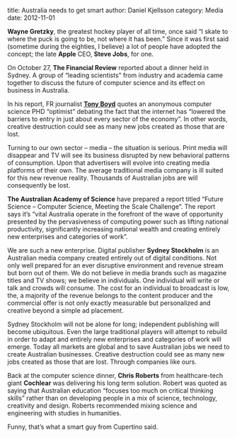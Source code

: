 title: Australia needs to get smart
author: Daniel Kjellsson
category: Media
date: 2012-11-01

__Wayne Gretzky__, the greatest hockey player of all time, once said “I skate to where the puck is going to be, not where it has been.” Since it was first said (sometime during the eighties, I believe) a lot of people have adopted the concept; the late __Apple__ CEO, __Steve Jobs__, for one.On October 27, __The Financial Review__ reported about a dinner held in Sydney. A group of “leading scientists” from industry and academia came together to discuss the future of computer science and its effect on business in Australia.In his report, FR journalist [__Tony Boyd__](https://twitter.com/Tony__Boyd/ "Tony Boyd") quotes an anonymous computer science PHD “optimist” debating the fact that the internet has “lowered the barriers to entry in just about every sector of the economy”. In other words, creative destruction could see as many new jobs created as those that are lost.Turning to our own sector – media – the situation is serious. Print media will disappear and TV will see its business disrupted by new behavioral patterns of consumption. Upon that advertisers will evolve into creating media platforms of their own. The average traditional media company is ill suited for this new revenue reality. Thousands of Australian jobs are will consequently be lost.__The Australian Academy of Science__ have prepared a report titled “Future Science – Computer Science, Meeting the Scale Challenge”. The report says it’s “vital Australia operate in the forefront of the wave of opportunity presented by the pervasiveness of computing power such as lifting national productivity, significantly increasing national wealth and creating entirely new enterprises and categories of work”.We are such a new enterprise. Digital publisher __Sydney Stockholm__ is an Australian media company created entirely out of digital conditions. Not only well prepared for an ever disruptive environment and revenue stream but born out of them. We do not believe in media brands such as magazine titles and TV shows; we believe in individuals. One individual will write or talk and crowds will consume. The cost for an individual to broadcast is low, the, a  majority of the revenue belongs to the content producer and the commercial offer is not only exactly measurable but personalized and creative beyond a simple ad placement.Sydney Stockholm will not be alone for long; independent publishing will become ubiquitous. Even the large traditional players will attempt to rebuild in order to adapt and entirely new enterprises and categories of work will emerge. Today all markets are global and to save Australian jobs we need to create Australian businesses. Creative destruction could see as many new jobs created as those that are lost. Through companies like ours.Back at the computer science dinner, __Chris Roberts__ from healthcare-tech giant __Cochlear__ was delivering his long term solution. Robert was quoted as saying that Australian education “focuses too much on critical thinking skills” rather than on developing people in a mix of science, technology, creativity and design. Roberts recommended mixing science and engineering with studies in humanities.Funny, that’s what a smart guy from Cupertino said.